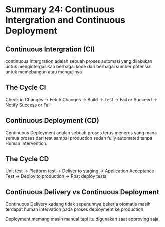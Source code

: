# Summary 24: Continuous Intergration and Continuous Deployment
## Continuous Intergration (CI)
continuous Intergration adalah sebuah proses automasi yang dilakukan untuk 
mengintergasikan berbagai kode dari berbagai sumber potensial untuk memebangun
atau mengujinya

## The Cycle CI
Check in Changes -> Fetch Changes -> Build -> Test -> Fail or Succeed -> 
Notify Success or Fail

## Continuous Deployment (CD)
Continuous Deployment adalah sebuah proses terus menerus yang mana semua
proses dari test sampai production sudah fully automated tanpa Human Intervention.

## The Cycle CD
Unit test -> Platform test -> Deliver to staging -> Application Acceptance Test -> 
Deploy to production -> Post deploy tests

## Continuous Delivery vs Continuous Deployment 
Continuous Delivery kadang tidak sepenuhnya bekerja otomatis masih terdapat human intervation
pada proses deployment ke production.

Deployment memang masih manual tapi itu digunakan saat approving saja.